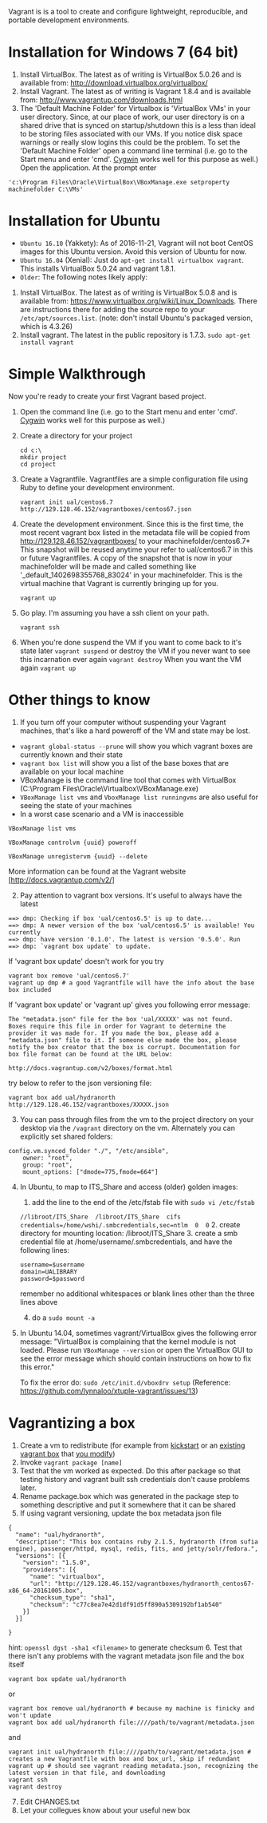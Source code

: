 Vagrant is is a tool to create and configure lightweight, reproducible, and portable development environments.

Installation for Windows 7 (64 bit)
============
1. Install VirtualBox.  The latest as of writing is VirtualBox 5.0.26 and is available from: 
http://download.virtualbox.org/virtualbox/
2. Install Vagrant. The latest as of writing is Vagrant 1.8.4 and is available from: 
http://www.vagrantup.com/downloads.html
3. The 'Default Machine Folder' for Virtualbox is 'VirtualBox VMs' in your user directory.  Since, at our place of work,
our user directory is on a shared drive that is synced on startup/shutdown this is a less than ideal to be storing 
files associated with our VMs.  If you notice disk space warnings or really slow logins this could be the problem.  To set
the 'Default Machine Folder' open a command line terminal (i.e. go to the Start menu and enter 'cmd'.  [Cygwin](../Ansible#installation-for-windows-7) works well for this purpose as well.)  Open the application.  At the prompt enter 
```
'c:\Program Files\Oracle\VirtualBox\VBoxManage.exe setproperty machinefolder C:\VMs'
```

Installation for Ubuntu
====================

* ```Ubuntu 16.10``` (Yakkety): As of 2016-11-21, Vagrant will not boot CentOS images for this Ubuntu version. Avoid this version of Ubuntu for now.
* ```Ubuntu 16.04``` (Xenial): Just do ```apt-get install virtualbox vagrant```. This installs VirtualBox 5.0.24 and vagrant 1.8.1.
* ```Older```: The following notes likely apply:
 1. Install VirtualBox. The latest as of writing is VirtualBox 5.0.8 and is available from:
https://www.virtualbox.org/wiki/Linux_Downloads. There are instructions there for adding the source repo to your ```/etc/apt/sources.list```. (note: don't install Ubuntu's packaged version, which is 4.3.26)
 2. Install vagrant. The latest in the public repository is 1.7.3. ```sudo apt-get install vagrant```


Simple Walkthrough
==================
Now you're ready to create your first Vagrant based project.

1. Open the command line (i.e. go to the Start menu and enter 'cmd'.  [Cygwin](../Ansible#installation-for-windows-7) works well for this purpose as well.)
2. Create a directory for your project

    ```
    cd c:\  
    mkdir project  
    cd project
    ```  
3. Create a Vagrantfile. Vagrantfiles are a simple configuration file using Ruby to define your development environment.

    ```
    vagrant init ual/centos6.7 http://129.128.46.152/vagrantboxes/centos67.json
    ```  
4. Create the development environment.  Since this is the first time, the most recent vagrant box listed in the metadata file will be copied from 
  http://129.128.46.152/vagrantboxes/ to your machinefolder/centos6.7*  This snapshot will   be reused anytime your refer to ual/centos6.7 in this or future Vagrantfiles.  A copy of the snapshot that is now in your 
  machinefolder will be made and called something like '_default_1402698355768_83024' in your machinefolder.  This is the 
  virtual machine that Vagrant is currently bringing up for you.

    ```
    vagrant up
    ```  
5. Go play.  I'm assuming you have a ssh client on your path.

    ```
    vagrant ssh
    ```
6. When you're done suspend the VM if you want to come back to it's state later ```vagrant suspend``` or destroy the VM if you never want to see this incarnation ever again ```vagrant destroy```  When you want the VM again ```vagrant up```

Other things to know
====================
1. If you turn off your computer without suspending your Vagrant machines, that's like a hard poweroff of the VM and state may be lost.
 * ```vagrant global-status --prune``` will show you which vagrant boxes are currently known and their state
 * ```vagrant box list``` will show you a list of the base boxes that are available on your local machine
 * VBoxManage is the command line tool that comes with VirtualBox (C:\Program Files\Oracle\Virtualbox\VBoxManage.exe)
 * ```VBoxManage list vms``` and ```VboxManage list runningvms``` are also useful for seeing the state of your machines
 * In a worst case scenario and a VM is inaccessible 
 ```
 VBoxManage list vms
 ``` 
 ```
 VBoxManage controlvm {uuid} poweroff
 ```
 ```
 VBoxManage unregistervm {uuid} --delete
 ```

 More information can be found at the Vagrant website [http://docs.vagrantup.com/v2/]

2. Pay attention to vagrant box versions.  It's useful to always have the latest
 ```
 ==> dmp: Checking if box 'ual/centos6.5' is up to date...
 ==> dmp: A newer version of the box 'ual/centos6.5' is available! You currently
 ==> dmp: have version '0.1.0'. The latest is version '0.5.0'. Run
 ==> dmp: `vagrant box update` to update.
 ```
 If 'vagrant box update' doesn't work for you try
 ```
 vagrant box remove 'ual/centos6.7'
 vagrant up dmp # a good Vagrantfile will have the info about the base box included
 
 ```
 If 'vagrant box update' or 'vagrant up' gives you following error message:
 ```
The "metadata.json" file for the box 'ual/XXXXX' was not found.
Boxes require this file in order for Vagrant to determine the
provider it was made for. If you made the box, please add a
"metadata.json" file to it. If someone else made the box, please
notify the box creator that the box is corrupt. Documentation for
box file format can be found at the URL below:

http://docs.vagrantup.com/v2/boxes/format.html

```
try below to refer to the json versioning file:
```
vagrant box add ual/hydranorth http://129.128.46.152/vagrantboxes/XXXXX.json
```



3. You can pass through files from the vm to the project directory on your desktop via the ```/vagrant``` directory on the vm. Alternately you can explicitly set shared folders:
 ```
 config.vm.synced_folder "./", "/etc/ansible",
     owner: "root",
     group: "root",
     mount_options: ["dmode=775,fmode=664"]
 ```
 
 4. In Ubuntu, to map to ITS_Share and access (older) golden images:
    1. add the line to the end of the /etc/fstab file with ```sudo vi /etc/fstab```

    ```//libroot/ITS_Share  /libroot/ITS_Share  cifs  credentials=/home/wshi/.smbcredentials,sec=ntlm  0  0```
    2. create directory for mounting location: /libroot/ITS_Share
    3. create a smb credential file at /home/username/.smbcredentials, and have the following lines:
    ```
    username=$username
    domain=UALIBRARY
    password=$password
    ```
    remember no additional whitespaces or blank lines other than the three lines above

    4. do a ```sudo mount -a```
    
5. In Ubuntu 14.04, sometimes vagrant/VirtualBox gives the following error message:
    "VirtualBox is complaining that the kernel module is not loaded. Please
    run `VBoxManage --version` or open the VirtualBox GUI to see the error
    message which should contain instructions on how to fix this error."

    To fix the error do: ```sudo /etc/init.d/vboxdrv setup```
    (Reference: https://github.com/lynnaloo/xtuple-vagrant/issues/13)
    
Vagrantizing a box
==================
1. Create a vm to redistribute (for example from [kickstart](https://github.com/ualbertalib/vagrant-centos) or an [existing vagrant box](https://github.com/ualbertalib/vagrant-centos/releases) that [you modify](https://github.com/ualbertalib/sufia-ansible-vagrant))
2. Invoke ```vagrant package [name]```
3. Test that the vm worked as expected. Do this after package so that testing history and vagrant built ssh credentials don't cause problems later.
4. Rename package.box which was generated in the package step to something descriptive and put it somewhere that it can be shared
5. If using vagrant versioning, update the box metadata json file

  ```
  {
    "name": "ual/hydranorth",
    "description": "This box contains ruby 2.1.5, hydranorth (from sufia engine), passenger/httpd, mysql, redis, fits, and jetty/solr/fedora.",
    "versions": [{
      "version": "1.5.0",
      "providers": [{
        "name": "virtualbox",
        "url": "http://129.128.46.152/vagrantboxes/hydranorth_centos67-x86_64-20161005.box",
        "checksum_type": "sha1",
        "checksum": "c77c8ea7e42d1df91d5ff890a5309192bf1ab540"
      }]
    }]

  }
  ```
  hint: ```openssl dgst -sha1 <filename>``` to generate checksum
6. Test that there isn't any problems with the vagrant metadata json file and the box itself

  ```
  vagrant box update ual/hydranorth
  ```
  or 
  ```
  vagrant box remove ual/hydranorth # because my machine is finicky and won't update
  vagrant box add ual/hydranorth file:////path/to/vagrant/metadata.json
  ```
  and
  ```
  vagrant init ual/hydranorth file:////path/to/vagrant/metadata.json # creates a new Vagrantfile with box and box_url, skip if redundant
  vagrant up # should see vagrant reading metadata.json, recognizing the latest version in that file, and downloading
  vagrant ssh
  vagrant destroy
  ```
7. Edit CHANGES.txt
8. Let your collegues know about your useful new box
  
  
 
